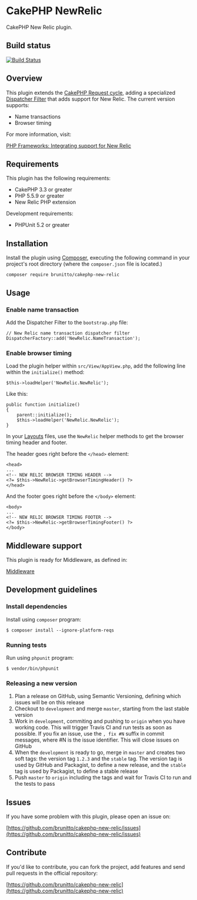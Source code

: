 # CakePHP NewRelic

CakePHP New Relic plugin.

## Build status

[![Build Status](https://travis-ci.org/brunitto/cakephp-new-relic.svg?branch=master)](https://travis-ci.org/brunitto/cakephp-new-relic)

## Overview

This plugin extends the [CakePHP Request cycle](http://book.cakephp.org/3.0/en/intro.html#cakephp-request-cycle), adding
a specialized [Dispatcher Filter](book.cakephp.org/3.0/en/development/dispatch-filters.html) that adds
support for New Relic. The current version supports:

* Name transactions
* Browser timing

For more information, visit:

[PHP Frameworks: Integrating support for New Relic](https://docs.newrelic.com/docs/agents/php-agent/frameworks-libraries/php-frameworks-integrating-support-new-relic)

## Requirements

This plugin has the following requirements:

* CakePHP 3.3 or greater
* PHP 5.5.9 or greater
* New Relic PHP extension

Development requirements:

* PHPUnit 5.2 or greater

## Installation

Install the plugin using [Composer](https://getcomposer.org/), executing the
following command in your project's root directory (where the `composer.json`
file is located.)

    composer require brunitto/cakephp-new-relic

## Usage

### Enable name transaction

Add the Dispatcher Filter to the `bootstrap.php` file:

    // New Relic name transaction dispatcher filter
    DispatcherFactory::add('NewRelic.NameTransaction');

### Enable browser timing

Load the plugin helper within `src/View/AppView.php`, add the following line
within the `initialize()` method:

    $this->loadHelper('NewRelic.NewRelic');

Like this:

    public function initialize()
    {
        parent::initialize();
        $this->loadHelper('NewRelic.NewRelic');
    }

In your [Layouts](http://book.cakephp.org/3.0/en/views.html#layouts) files, use
the `NewRelic` helper methods to get the browser timing header and footer.

The header goes right before the `</head>` element:

    <head>
    ...
    <!-- NEW RELIC BROWSER TIMING HEADER -->
    <?= $this->NewRelic->getBrowserTimingHeader() ?>
    </head>

And the footer goes right before the `</body>` element:

    <body>
    ...
    <!-- NEW RELIC BROWSER TIMING FOOTER -->
    <?= $this->NewRelic->getBrowserTimingFooter() ?>
    </body>

## Middleware support

This plugin is ready for Middleware, as defined in:

[Middleware](https://book.cakephp.org/3.0/en/controllers/middleware.html)

## Development guidelines

### Install dependencies

Install using `composer` program:

    $ composer install --ignore-platform-reqs

### Running tests

Run using `phpunit` program:

    $ vendor/bin/phpunit

### Releasing a new version

1. Plan a release on GitHub, using Semantic Versioning, defining which issues
will be on this release
2. Checkout to `development` and merge `master`, starting from the last stable
version
3. Work in `development`, commiting and pushing to `origin` when you have
working code. This will trigger Travis CI and run tests as soon as possible. If
you fix an issue, use the `, fix #N` suffix in commit messages, where #N is the
issue identifier. This will close issues on GitHub
4. When the `development` is ready to go, merge in `master` and creates two
soft tags: the version tag `1.2.3` and the `stable` tag. The version tag is
used by GitHub and Packagist, to define a new release, and the `stable` tag
is used by Packagist, to define a stable release
5. Push `master` to `origin` including the tags and wait for Travis CI to
run and the tests to pass

## Issues

If you have some problem with this plugin, please open an issue on:

[https://github.com/brunitto/cakephp-new-relic/issues](https://github.com/brunitto/cakephp-new-relic/issues)

## Contribute

If you'd like to contribute, you can fork the project, add features and send
pull requests in the official repository:

[https://github.com/brunitto/cakephp-new-relic](https://github.com/brunitto/cakephp-new-relic)
